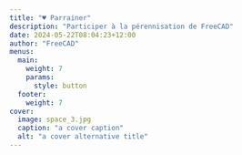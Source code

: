 ```yaml
---
title: "♥ Parrainer"
description: "Participer à la pérennisation de FreeCAD"
date: 2024-05-22T08:04:23+12:00
author: "FreeCAD"
menus:
  main:
    weight: 7
    params:
      style: button
  footer:
    weight: 7
cover:
  image: space_3.jpg
  caption: "a cover caption"
  alt: "a cover alternative title"
---
```


[comment]: # (Please do not add content in this Donate _index file. The layout of the Donate page is generated from template rules by the theme.)